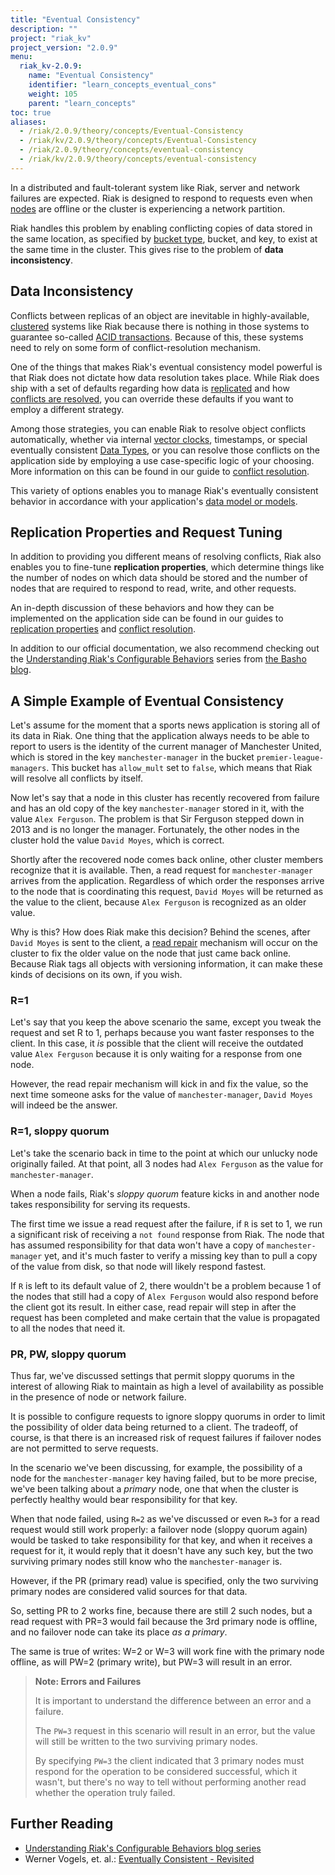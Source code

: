 ```yaml
---
title: "Eventual Consistency"
description: ""
project: "riak_kv"
project_version: "2.0.9"
menu:
  riak_kv-2.0.9:
    name: "Eventual Consistency"
    identifier: "learn_concepts_eventual_cons"
    weight: 105
    parent: "learn_concepts"
toc: true
aliases:
  - /riak/2.0.9/theory/concepts/Eventual-Consistency
  - /riak/kv/2.0.9/theory/concepts/Eventual-Consistency
  - /riak/2.0.9/theory/concepts/eventual-consistency
  - /riak/kv/2.0.9/theory/concepts/eventual-consistency
---
```



[concept buckets]: /riak/kv/2.0.9/learn/concepts/buckets
[concept causal context vc]: /riak/kv/2.0.9/learn/concepts/causal-context/#vector-clocks
[concept clusters]: /riak/kv/2.0.9/learn/concepts/clusters
[concept replication]: /riak/kv/2.0.9/learn/concepts/replication
[glossary node]: /riak/kv/2.0.9/learn/glossary/#node
[glossary read rep]: /riak/kv/2.0.9/learn/glossary/#read-repair
[usage bucket types]: /riak/kv/2.0.9/developing/usage/bucket-types
[usage conflict resolution]: /riak/kv/2.0.9/developing/usage/conflict-resolution


In a distributed and fault-tolerant system like Riak, server and network
failures are expected. Riak is designed to respond to requests even when
[nodes][glossary node] are offline or the cluster is experiencing
a network partition.

Riak handles this problem by enabling conflicting copies of data stored
in the same location, as specified by [bucket type][concept buckets], bucket, and key, to exist at the same time in the cluster. This
gives rise to the problem of **data inconsistency**.

## Data Inconsistency

Conflicts between replicas of an object are inevitable in
highly-available, [clustered][concept clusters] systems like Riak because there
is nothing in those systems to guarantee so-called [ACID
transactions](http://en.wikipedia.org/wiki/ACID). Because of this, these
systems need to rely on some form of conflict-resolution mechanism.

One of the things that makes Riak's eventual consistency model powerful
is that Riak does not dictate how data resolution takes place. While
Riak does ship with a set of defaults regarding how data is
[replicated](#replication-properties-and-request-tuning) and how
[conflicts are resolved][usage conflict resolution], you can override these
defaults if you want to employ a different strategy.

Among those strategies, you can enable Riak to resolve object conflicts
automatically, whether via internal [vector clocks][concept causal context vc], timestamps, or
special eventually consistent [Data Types](/riak/kv/2.0.9/developing/data-types/), or you can resolve those
conflicts on the application side by employing a use case-specific logic
of your choosing. More information on this can be found in our guide to
[conflict resolution][usage conflict resolution].

This variety of options enables you to manage Riak's eventually
consistent behavior in accordance with your application's [data model
or models](/riak/kv/2.0.9/developing/data-modeling/).

## Replication Properties and Request Tuning

In addition to providing you different means of resolving conflicts,
Riak also enables you to fine-tune **replication properties**, which
determine things like the number of nodes on which data should be stored
and the number of nodes that are required to respond to read, write, and
other requests.

An in-depth discussion of these behaviors and how they can be
implemented on the application side can be found in our guides to
[replication properties][concept replication] and [conflict resolution][usage conflict resolution].

In addition to our official documentation, we also recommend checking
out the [Understanding Riak's Configurable
Behaviors](http://basho.com/understanding-riaks-configurable-behaviors-part-1/)
series from [the Basho blog](http://basho.com/blog/).

## A Simple Example of Eventual Consistency

Let's assume for the moment that a sports news application is storing
all of its data in Riak. One thing that the application always needs to
be able to report to users is the identity of the current manager of
Manchester United, which is stored in the key `manchester-manager` in
the bucket `premier-league-managers`. This bucket has `allow_mult` set
to `false`, which means that Riak will resolve all conflicts by itself.

Now let's say that a node in this cluster has recently recovered from
failure and has an old copy of the key `manchester-manager` stored in
it, with the value `Alex Ferguson`. The problem is that Sir Ferguson
stepped down in 2013 and is no longer the manager. Fortunately, the
other nodes in the cluster hold the value `David Moyes`, which is
correct.

Shortly after the recovered node comes back online, other cluster
members recognize that it is available. Then, a read request for
`manchester-manager` arrives from the application. Regardless of which
order the responses arrive to the node that is coordinating this
request, `David Moyes` will be returned as the value to the client,
because `Alex Ferguson` is recognized as an older value.

Why is this? How does Riak make this decision? Behind the scenes, after
`David Moyes` is sent to the client, a [read repair][glossary read rep] mechanism will occur on the cluster to fix the
older value on the node that just came back online. Because Riak tags
all objects with versioning information, it can make these kinds of
decisions on its own, if you wish.

### R=1

Let's say that you keep the above scenario the same, except you tweak
the request and set R to 1, perhaps because you want faster responses to
the client. In this case, it _is_ possible that the client will receive
the outdated value `Alex Ferguson` because it is only waiting for a
response from one node.

However, the read repair mechanism will kick in and fix the value, so
the next time someone asks for the value of `manchester-manager`, `David
Moyes` will indeed be the answer.

### R=1, sloppy quorum

Let's take the scenario back in time to the point at which our unlucky
node originally failed. At that point, all 3 nodes had `Alex Ferguson`
as the value for `manchester-manager`.

When a node fails, Riak's *sloppy quorum* feature kicks in and another
node takes responsibility for serving its requests.

The first time we issue a read request after the failure, if `R` is set
to 1, we run a significant risk of receiving a `not found` response from
Riak. The node that has assumed responsibility for that data won't have
a copy of `manchester-manager` yet, and it's much faster to verify a
missing key than to pull a copy of the value from disk, so that node
will likely respond fastest.

If `R` is left to its default value of 2, there wouldn't be a problem
because 1 of the nodes that still had a copy of `Alex Ferguson` would
also respond before the client got its result. In either case, read
repair will step in after the request has been completed and make
certain that the value is propagated to all the nodes that need it.

### PR, PW, sloppy quorum

Thus far, we've discussed settings that permit sloppy quorums in the
interest of allowing Riak to maintain as high a level of availability as
possible in the presence of node or network failure.

It is possible to configure requests to ignore sloppy quorums in order
to limit the possibility of older data being returned to a client. The
tradeoff, of course, is that there is an increased risk of request
failures if failover nodes are not permitted to serve requests.

In the scenario we've been discussing, for example, the possibility of a
node for the `manchester-manager` key having failed, but to be more
precise, we've been talking about a *primary* node, one that when the
cluster is perfectly healthy would bear responsibility for that key.

When that node failed, using `R=2` as we've discussed or even `R=3` for
a read request would still work properly: a failover node (sloppy quorum
again) would be tasked to take responsibility for that key, and when it
receives a request for it, it would reply that it doesn't have any such
key, but the two surviving primary nodes still know who the
`manchester-manager` is.

However, if the PR (primary read) value is specified, only the two
surviving primary nodes are considered valid sources for that data.

So, setting PR to 2 works fine, because there are still 2 such nodes,
but a read request with PR=3 would fail because the 3rd primary node is
offline, and no failover node can take its place *as a primary*.

The same is true of writes: W=2 or W=3 will work fine with the primary
node offline, as will PW=2 (primary write), but PW=3 will result in an
error.

>**Note: Errors and Failures**
>
>It is important to understand the difference between an error and a
failure.
>
>The `PW=3` request in this scenario will result in an error,
but the value will still be written to the two surviving primary
nodes.
>
>By specifying `PW=3` the client indicated that 3 primary
nodes must respond for the operation to be considered successful, which
it wasn't, but there's no way to tell without performing another read
whether the operation truly failed.


## Further Reading

* [Understanding Riak's Configurable Behaviors blog series](http://basho.com/understanding-riaks-configurable-behaviors-part-1/)
* Werner Vogels, et. al.: [Eventually Consistent - Revisited](http://www.allthingsdistributed.com/2008/12/eventually_consistent.html)
